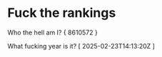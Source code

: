 # Fuck the rankings

Who the hell am I?
{ 8610572 }

What fucking year is it?
[ 2025-02-23T14:13:20Z ]

